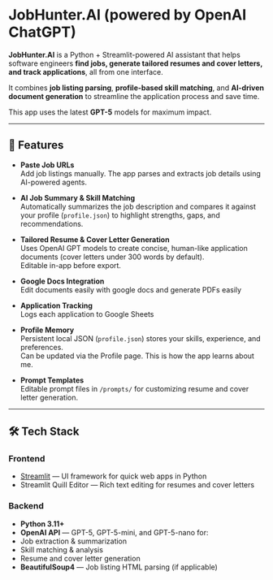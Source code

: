 # JobHunter.AI (powered by OpenAI ChatGPT)

**JobHunter.AI** is a Python + Streamlit-powered AI assistant that helps software engineers **find jobs, generate tailored resumes and cover letters, and track applications**, all from one interface.

It combines **job listing parsing**, **profile-based skill matching**, and **AI-driven document generation** to streamline the application process and save time.

This app uses the latest **GPT-5** models for maximum impact.

---

## 🚀 Features

- **Paste Job URLs**  
  Add job listings manually. The app parses and extracts job details using AI-powered agents.

- **AI Job Summary & Skill Matching**  
  Automatically summarizes the job description and compares it against your profile (`profile.json`) to highlight strengths, gaps, and recommendations.

- **Tailored Resume & Cover Letter Generation**  
  Uses OpenAI GPT models to create concise, human-like application documents (cover letters under 300 words by default).  
  Editable in-app before export.

- **Google Docs Integration**  
  Edit documents easily with google docs and generate PDFs easily

- **Application Tracking**  
  Logs each application to Google Sheets

- **Profile Memory**  
  Persistent local JSON (`profile.json`) stores your skills, experience, and preferences.  
Can be updated via the Profile page. This is how the app learns about me.

- **Prompt Templates**  
  Editable prompt files in `/prompts/` for customizing resume and cover letter generation.

---

## 🛠️ Tech Stack

### **Frontend**
- [Streamlit](https://streamlit.io/) — UI framework for quick web apps in Python
- Streamlit Quill Editor — Rich text editing for resumes and cover letters

### **Backend**
- **Python 3.11+**
- **OpenAI API** — GPT-5, GPT-5-mini, and GPT-5-nano for:
- Job extraction & summarization
- Skill matching & analysis
- Resume and cover letter generation
- **BeautifulSoup4** — Job listing HTML parsing (if applicable)